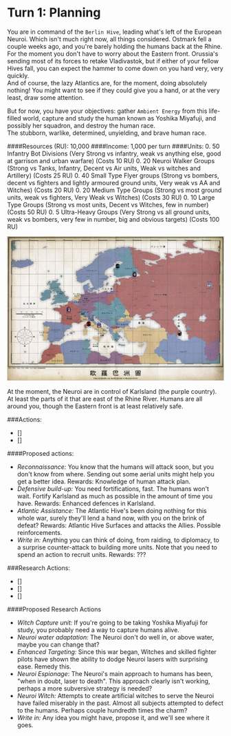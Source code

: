 # Turn 1: Planning

You are in command of the `Berlin Hive`, leading what's left of the European Neuroi. Which isn't much right now, all things considered. Ostmark fell a couple weeks ago, and you're barely holding the humans back at the Rhine.  
For the moment you don't have to worry about the Eastern front. Orussia's sending most of its forces to retake Vladivastok, but if either of your fellow Hives fall, you can expect the hammer to come down on you hard very, very quickly.  
And of course, the lazy Atlantics are, for the moment, doing absolutely nothing! You might want to see if they could give you a hand, or at the very least, draw some attention.

But for now, you have your objectives: gather `Ambient Energy` from this life-filled world, capture and study the human known as Yoshika Miyafuji, and possibly her squadron, and destroy the human race.  
The stubborn, warlike, determined, unyielding, and brave human race.

####Resources (RU): 10,000
####Income: 1,000 per turn
####Units:
0. 50 Infantry Bot Divisions (Very Strong vs infantry, weak vs anything else, good at garrison and urban warfare) (Costs 10 RU)
0. 20 Neuroi Walker Groups (Strong vs Tanks, Infantry, Decent vs Air units, Weak vs witches and Artillery) (Costs 25 RU)
0. 40 Small Type Flyer groups (Strong vs bombers, decent vs fighters and lightly armoured ground units, Very weak vs AA and Witches) (Costs 20 RU)
0. 20 Medium Type Groups (Strong vs most ground units, weak vs fighters, Very Weak vs Witches) (Costs 30 RU)
0. 10 Large Type Groups (Strong vs most units, Decent vs Witches, few in number) (Costs 50 RU)
0. 5 Ultra-Heavy Groups (Very Strong vs all ground units, weak vs bombers, very few in number, big and obvious targets) (Costs 100 RU)

![Map of Europe as of now](../images/t01_euro_map.jpg)

At the moment, the Neuroi are in control of Karlsland (the purple country). At least the parts of it that are east of the Rhine River.
Humans are all around you, though the Eastern front is at least relatively safe.


###Actions:  
- []  
- []

####Proposed actions:
- *Reconnaissance:* You know that the humans will attack soon, but you don't know from where. Sending out some aerial units might help you get a better idea.
Rewards: Knowledge of human attack plan.
- *Defensive build-up:* You need fortifications, fast. The humans won't wait. Fortify Karlsland as much as possible in the amount of time you have.
Rewards: Enhanced defences in Karlsland.
- *Atlantic Assistance:* The Atlantic Hive's been doing nothing for this whole war, surely they'll lend a hand now, with you on the brink of defeat?
Rewards: Atlantic Hive Surfaces and attacks the Allies. Possible reinforcements.
- *Write in:* Anything you can think of doing, from raiding, to diplomacy, to a surprise counter-attack to building more units. Note that you need to spend an action to recruit units.
Rewards: ???

###Research Actions:  
- []  
- []  
- []  

####Proposed Research Actions
- *Witch Capture unit:* If you're going to be taking Yoshika Miyafuji for study, you probably need a way to capture humans alive.
- *Neuroi water adaptation:* The Neuroi don't do well in, or above water, maybe you can change that?
- *Enhanced Targeting:* Since this war began, Witches and skilled fighter pilots have shown the ability to dodge Neuroi lasers with surprising ease. Remedy this.
- *Neuroi Espionage*: The Neuroi's main approach to humans has been, "when in doubt, laser to death". This approach clearly isn't working, perhaps a more subversive strategy is needed?
- *Neuroi Witch:* Attempts to create artificial witches to serve the Neuroi have failed miserably in the past. Almost all subjects attempted to defect to the humans. Perhaps couple hundredth times the charm?
- *Write in:* Any idea you might have, propose it, and we'll see where it goes.
